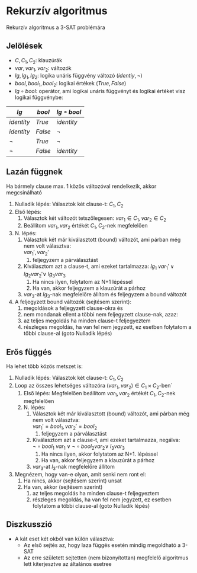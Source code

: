 # Rekurzív algoritmus

Rekurzív algoritmus a 3-SAT problémára


## Jelölések

- $C, C_1, C_2$: klauzúrák
- $var, var_1, var_2$: változók
- $lg, lg_1, lg_2$: logika unáris függvény változó ($identiy, \lnot$)
- $bool, bool_1, bool_2$: logikai értékek ($True, False$)
- $lg \circ bool$: operátor, ami logikai unáris függvényt és logikai értéket visz logikai függvénybe:

| $lg$     | $bool$    | $lg \circ bool$ |
|------------|---------|-----------------|
| $identity$ | $True$  | $identity$      |
| $identity$ | $False$ | $\lnot$         |
| $\lnot$    | $True$  | $\lnot$         |
| $\lnot$    | $False$ | $identity$      |


## Lazán függnek

Ha bármely clause max. 1 közös változóval rendelkezik, akkor megcsinálható

1. Nulladik lépés: Választok két clause-t: $C_1, C_2$ 
2. Első lépés:
	1. Választok két változót tetszőlegesen: $var_1 \in C_1, var_2 \in C_2$
	2. Beállítom $var_1, var_2$ értékét $C_1, C_2$-nek megfelelően
3. N. lépés: 
	1. Választok két már kiválasztott (bound) változót, ami párban még nem volt választva:  
	   $var_1', var_2'$
		1. feljegyzem a párválasztást
	2. Kiválasztom azt a clause-t, ami ezeket tartalmazza: 
	   $lg_1 \ var_1' \lor lg_2 var_2' \lor \ lg_3 var_3$
	    1. Ha nincs ilyen, folytatom az N+1 lépéssel
		2. Ha van, akkor feljegyzem a klauzúrát a párhoz
	3. $var_3$-at $lg_3$-nak megfelelőre állítom és feljegyzem a bound változót
4.	A feljegyzett bound változók (sejtésem szerint): 
	1. megoldások a feljegyzett clause-okra és 
	2. nem mondanak ellent a többi nem feljegyzett clause-nak, azaz:
	3. az teljes megoldás ha minden clause-t feljegyeztem
	4. részleges megoldás, ha van fel nem jegyzett, ez esetben folytatom a többi clause-al 
	   (goto Nulladik lépés)

## Erős függés

Ha lehet több közös metszet is:

1. Nulladik lépés: Választok két clause-t: $C_1, C_2$
2. Loop az összes lehetséges változóra $(var_1, var_2) \in C_1 \times C_2$-ben`
	1. Első lépés: Megfelelően beállítom $var_1, var_2$ értékét $C_1, C_2$-nek megfelelően
	2. N. lépés: 
		1. Választok két már kiválasztott (bound) változót, ami párban még nem volt választva:  
			$var_1' = bool_1 , var_2' = bool_2$
			1. feljegyzem a párválasztást
		2. Kiválasztom azt a clause-t, ami ezeket tartalmazza, negálva:  
		   $\lnot \circ bool_1 \ var_1 \lor \lnot \circ bool_2 var_2 \lor \ l_3 var_3$
			1. Ha nincs ilyen, akkor folytatom az N+1. lépéssel
			2. Ha van, akkor feljegyzem a klauzúrát a párhoz
		3. $var_3$-at $l_3$-nak megfelelőre állítom
3. Megnézem, hogy van-e olyan, amit senki nem ront el:
	1. Ha nincs, akkor  (sejtésem szerint) unsat
	2. Ha van, akkor (sejtésem szerint)
		1. az teljes megoldás ha minden clause-t feljegyeztem
		2. részleges megoldás, ha van fel nem jegyzett, ez esetben folytatom a többi clause-al 
		   (goto Nulladik lépés)
	
## Diszkusszió

- A kát eset két okból van külön választva:
	- Az első sejtés az, hogy laza függés esetén mindig megoldható a 3-SAT
	- Az erre született sejtetten (nem bizonyítottan) megfelelő algoritmus lett kiterjesztve 
	  az általános esetree